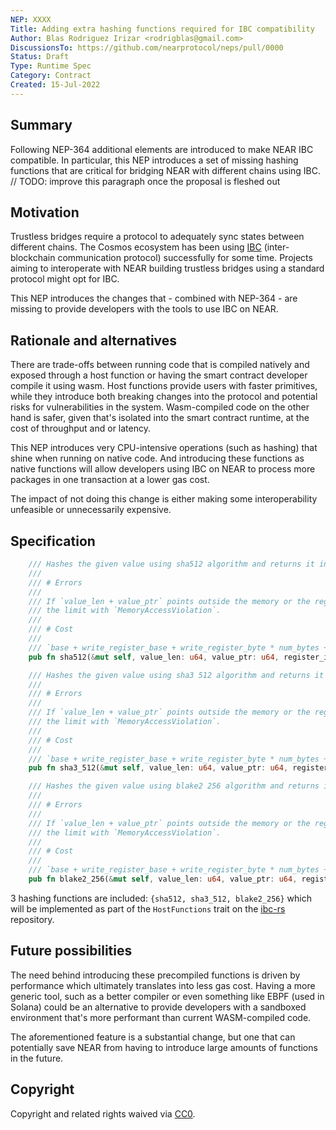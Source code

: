 ```yaml
---
NEP: XXXX
Title: Adding extra hashing functions required for IBC compatibility
Author: Blas Rodriguez Irizar <rodrigblas@gmail.com>
DiscussionsTo: https://github.com/nearprotocol/neps/pull/0000
Status: Draft
Type: Runtime Spec
Category: Contract
Created: 15-Jul-2022
---
```


## Summary

Following NEP-364 additional elements are introduced to make NEAR IBC compatible.
In particular, this NEP introduces a set of missing hashing functions that are critical
for bridging NEAR with different chains using IBC.
// TODO: improve this paragraph once the proposal is fleshed out

## Motivation

Trustless bridges require a protocol to adequately sync states between different chains.
The Cosmos ecosystem has been using [IBC](https://github.com/cosmos/ibc)
(inter-blockchain communication protocol) successfully for some time. Projects aiming to
interoperate with NEAR building trustless bridges using a standard protocol
might opt for IBC.

This NEP introduces the changes that - combined with NEP-364 - are missing to provide developers
with the tools to use IBC on NEAR.

## Rationale and alternatives

There are trade-offs between running code that is compiled natively and exposed through a host function or
having the smart contract developer compile it using wasm. Host functions provide users with faster primitives,
while they introduce both breaking changes into the protocol and potential risks for vulnerabilities in the system.
Wasm-compiled code on the other hand is safer, given that's isolated into the smart contract runtime, at the cost
of throughput and or latency.

This NEP introduces very CPU-intensive operations (such as hashing) that shine when running on native code.
And introducing these functions as native functions will allow developers using IBC on NEAR to process
more packages in one transaction at a lower gas cost.

The impact of not doing this change is either making some interoperability unfeasible or unnecessarily expensive.

## Specification

```rust
    /// Hashes the given value using sha512 algorithm and returns it into `register_id`.
    ///
    /// # Errors
    ///
    /// If `value_len + value_ptr` points outside the memory or the registers use more memory than
    /// the limit with `MemoryAccessViolation`.
    ///
    /// # Cost
    ///
    /// `base + write_register_base + write_register_byte * num_bytes + sha512_base + sha512_byte * num_bytes`
    pub fn sha512(&mut self, value_len: u64, value_ptr: u64, register_id: u64) -> Result<()>;

    /// Hashes the given value using sha3 512 algorithm and returns it into `register_id`.
    ///
    /// # Errors
    ///
    /// If `value_len + value_ptr` points outside the memory or the registers use more memory than
    /// the limit with `MemoryAccessViolation`.
    ///
    /// # Cost
    ///
    /// `base + write_register_base + write_register_byte * num_bytes + sha3512_base + sha3512_byte * num_bytes`
    pub fn sha3_512(&mut self, value_len: u64, value_ptr: u64, register_id: u64) -> Result<()>;

    /// Hashes the given value using blake2 256 algorithm and returns it into `register_id`.
    ///
    /// # Errors
    ///
    /// If `value_len + value_ptr` points outside the memory or the registers use more memory than
    /// the limit with `MemoryAccessViolation`.
    ///
    /// # Cost
    ///
    /// `base + write_register_base + write_register_byte * num_bytes + blake2_256_base + blake2_256_byte * num_bytes`
    pub fn blake2_256(&mut self, value_len: u64, value_ptr: u64, register_id: u64) -> Result<()>

```

3 hashing functions are included: `{sha512, sha3_512, blake2_256}` which will be implemented
as part of the `HostFunctions` trait on the [ibc-rs](https://github.com/ComposableFi/ibc-rs/blob/master/modules/src/clients/host_functions.rs#L45-L57) repository.

## Future possibilities

The need behind introducing these precompiled functions is driven by performance which
ultimately translates into less gas cost. Having a more generic tool, such as a better
compiler or even something like EBPF (used in Solana) could be an alternative to provide developers
with a sandboxed environment that's more performant than current WASM-compiled code.

The aforementioned feature is a substantial change, but one that can potentially save NEAR
from having to introduce large amounts of functions in the future.

## Copyright

[copyright]: #copyright

Copyright and related rights waived via [CC0](https://creativecommons.org/publicdomain/zero/1.0/).
